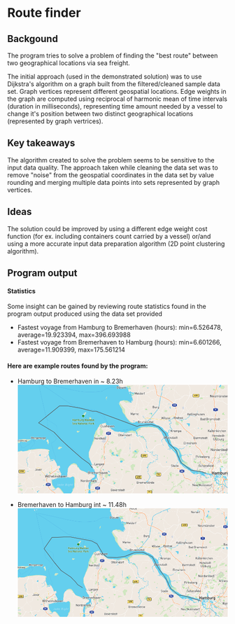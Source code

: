 # Route finder

## Backgound

The program tries to solve a problem of finding the "best route" between two geographical locations
via sea freight.

The initial approach (used in the demonstrated solution) was to use Dijkstra's algorithm on a graph built from the filtered/cleaned sample data set.
Graph vertices represent different geospatial locations.
Edge weights in the graph are computed using reciprocal of harmonic mean of time intervals (duration in milliseconds),
representing time amount needed by a vessel to change it's position between two distinct geographical locations (represented by graph vertrices).

## Key takeaways

The algorithm created to solve the problem seems to be sensitive to the input data quality.
The approach taken while cleaning the data set was to remove "noise" from the geospatial coordinates
in the data set by value rounding and merging multiple data points into sets represented by graph vertices.

## Ideas

The solution could be improved by using a different edge weight cost function (for ex. including containers count carried by a vessel)
or/and using a more accurate input data preparation algorithm (2D point clustering algorithm). 

##  Program output

#### Statistics
Some insight can be gained by reviewing route statistics found in the program output
produced using the data set provided

+ Fastest voyage from Hamburg to Bremerhaven (hours): min=6.526478, average=19.923394, max=396.693988
+ Fastest voyage from Bremerhaven to Hamburg (hours): min=6.601266, average=11.909399, max=175.561214

#### Here are example routes found by the program:

+ Hamburg to Bremerhaven in ~ 8.23h
![Hamburg to Bremerhaven](https://raw.githubusercontent.com/dart1277/r-finder/main/program_output/Hamburg_to_Bremerhaven_8.23h.png "Hamburg to Bremerhaven")

+ Bremerhaven to Hamburg int ~ 11.48h
![Bremerhaven to Hamburg](https://raw.githubusercontent.com/dart1277/r-finder/main/program_output/Bremerhaven_to_Hamburg_11.48h.png "Bremerhaven to Hamburg")
